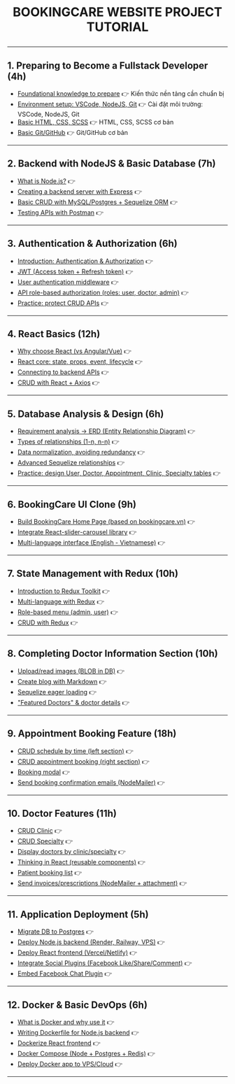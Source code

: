 # <p align="center"> BOOKINGCARE WEBSITE PROJECT TUTORIAL </p> 
***
## 1. Preparing to Become a Fullstack Developer (4h)
- [Foundational knowledge to prepare](tutorial)
 :point_right: Kiến thức nền tảng cần chuẩn bị
- [Environment setup: VSCode, NodeJS, Git](tutorial)
 :point_right: Cài đặt môi trường: VSCode, NodeJS, Git
- [Basic HTML, CSS, SCSS](tutorial)
 :point_right: HTML, CSS, SCSS cơ bản
- [Basic Git/GitHub](tutorial)
 :point_right: Git/GitHub cơ bản
***
## 2. Backend with NodeJS & Basic Database (7h)
- [What is Node.js?](tutorial)
:point_right:
- [Creating a backend server with Express](tutorial)
:point_right:
- [Basic CRUD with MySQL/Postgres + Sequelize ORM](tutorial)
:point_right:
- [Testing APIs with Postman](tutorial)
:point_right:
***
## 3. Authentication & Authorization (6h)
- [Introduction: Authentication & Authorization](tutorial)
:point_right:
- [JWT (Access token + Refresh token)](tutorial)
:point_right:
- [User authentication middleware](tutorial)
:point_right:
- [API role-based authorization (roles: user, doctor, admin)](tutorial)
:point_right:
- [Practice: protect CRUD APIs](tutorial)
:point_right:
***
## 4. React Basics (12h)
- [Why choose React (vs Angular/Vue)](tutorial)
:point_right:
- [React core: state, props, event, lifecycle](tutorial)
:point_right:
- [Connecting to backend APIs](tutorial)
:point_right:
- [CRUD with React + Axios](tutorial)
:point_right:
***
## 5. Database Analysis & Design (6h)
- [Requirement analysis -> ERD (Entity Relationship Diagram)](tutorial)
:point_right:
- [Types of relationships (1-n, n-n)](tutorial)
:point_right:
- [Data normalization, avoiding redundancy](tutorial)
:point_right:
- [Advanced Sequelize relationships](tutorial)
:point_right:
- [Practice: design User, Doctor, Appointment, Clinic, Specialty tables](tutorial)
:point_right:
***
## 6. BookingCare UI Clone (9h)
- [Build BookingCare Home Page (based on bookingcare.vn)](tutorial)
:point_right:
- [Integrate React-slider-carousel library](tutorial)
:point_right:
- [Multi-language interface (English - Vietnamese)](tutorial)
:point_right:
***
## 7. State Management with Redux (10h)
- [Introduction to Redux Toolkit](tutorial)
:point_right:
- [Multi-language with Redux](tutorial)
:point_right:
- [Role-based menu (admin, user)](tutorial)
:point_right:
- [CRUD with Redux](tutorial)
:point_right:
***
## 8. Completing Doctor Information Section (10h)
- [Upload/read images (BLOB in DB)](tutorial)
:point_right:
- [Create blog with Markdown](tutorial)
:point_right:
- [Sequelize eager loading](tutorial)
:point_right:
- ["Featured Doctors" & doctor details](tutorial)
:point_right:
***
## 9. Appointment Booking Feature (18h)
- [CRUD schedule by time (left section)](tutorial)
:point_right:
- [CRUD appointment booking (right section)](tutorial)
:point_right:
- [Booking modal](tutorial)
:point_right:
- [Send booking confirmation emails (NodeMailer)](tutorial)
:point_right:
***
## 10. Doctor Features (11h)
- [CRUD Clinic](tutorial)
:point_right:
- [CRUD Specialty](tutorial)
:point_right:
- [Display doctors by clinic/specialty](tutorial)
:point_right:
- [Thinking in React (reusable components)](tutorial)
:point_right:
- [Patient booking list](tutorial)
:point_right:
- [Send invoices/prescriptions (NodeMailer + attachment)](tutorial)
:point_right:
***
## 11. Application Deployment (5h)
- [Migrate DB to Postgres](tutorial)
:point_right:
- [Deploy Node.js backend (Render, Railway, VPS)](tutorial)
:point_right:
- [Deploy React frontend (Vercel/Netlify)](tutorial)
:point_right:
- [Integrate Social Plugins (Facebook Like/Share/Comment)](tutorial)
:point_right:
- [Embed Facebook Chat Plugin](tutorial)
:point_right:
***
## 12. Docker & Basic DevOps (6h)
- [What is Docker and why use it](tutorial)
:point_right:
- [Writing Dockerfile for Node.js backend](tutorial)
:point_right:
- [Dockerize React frontend](tutorial)
:point_right:
- [Docker Compose (Node + Postgres + Redis)](tutorial)
:point_right:
- [Deploy Docker app to VPS/Cloud](tutorial)
:point_right:
***
